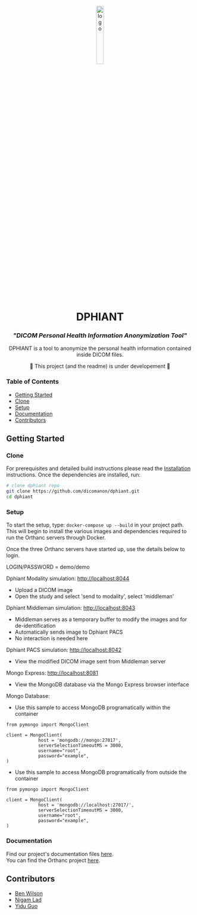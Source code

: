 <p align="center">
  <img src="https://i.imgur.com/BuSnzG8.png" alt="logo" width="20%"/>
</p>
<h1 align="center">
  DPHIANT
</h1>
<h3 align="center"><i>
  "DICOM Personal Health Information Anonymization Tool"
  </i></h3>
<p align="center">
  
</p>

<p align="center">
  DPHIANT is a tool to anonymize the personal health information contained inside DICOM files.
</p> 
<p align="center">
  🚧 This project (and the readme) is under developement 🚧
</p>

### Table of Contents
- [Getting Started](#getting-started)
- [Clone](#clone)
- [Setup](#setup)
- [Documentation](#documentation)
- [Contributors](#contributors)

## Getting Started
### Clone
For prerequisites and detailed build instructions please read the [Installation](#install) instructions. Once the dependencies are installed, run:
```bash
# clone dphiant repo
git clone https://github.com/dicomanon/dphiant.git
cd dphiant
```

### Setup

To start the setup, type: `docker-compose up --build` in your project path.
This will begin to install the various images and dependencies required to run the Orthanc servers through Docker.

Once the three Orthanc servers have started up, use the details below to login.

LOGIN/PASSWORD = demo/demo

Dphiant Modality simulation: [http://localhost:8044](http://localhost:8044)
- Upload a DICOM image
- Open the study and select 'send to modality', select 'middleman'

Dphiant Middleman simulation: [http://localhost:8043](http://localhost:8043)
- Middleman serves as a temporary buffer to modify the images and for de-identification
- Automatically sends image to Dphiant PACS
- No interaction is needed here

Dphiant PACS simulation: [http://localhost:8042](http://localhost:8042)
- View the modified DICOM image sent from Middleman server

Mongo Express: [http://localhost:8081](http://localhost:8081)
- View the MongoDB database via the Mongo Express browser interface

Mongo Database:
- Use this sample to access MongoDB programatically within the container
```
from pymongo import MongoClient

client = MongoClient(
            host = 'mongodb://mongo:27017',
            serverSelectionTimeoutMS = 3000,
            username="root",
            password="example",
)
```

- Use this sample to access MongoDB programatically from outside the container
```
from pymongo import MongoClient

client = MongoClient(
            host = 'mongodb://localhost:27017/',
            serverSelectionTimeoutMS = 3000,
            username="root",
            password="example",
)
```


### Documentation
Find our project's documentation files [here](https://github.com/DICOMANON/DPHIANT/tree/main/Documentation).  
You can find the Orthanc project [here](https://www.orthanc-server.com/).

## Contributors
 - [Ben Wilson](https://github.com/benmwilson)
 - [Nigam Lad](https://github.com/NigamLad)
 - [Yidu Guo](https://github.com/yiduguo-hp)
